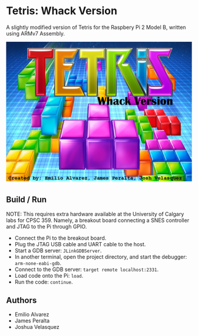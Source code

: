 # Tetris: Whack Version

A slightly modified version of Tetris for the Raspbery Pi 2 Model B, written using ARMv7 Assembly.

![Main Menu](assets/TetrisMenuBackground.png)

## Build / Run

NOTE: This requires extra hardware available at the University of Calgary labs for CPSC 359.
Namely, a breakout board connecting a SNES controller and JTAG to the Pi through GPIO.

- Connect the Pi to the breakout board.
- Plug the JTAG USB cable and UART cable to the host.
- Start a GDB server: `JLinkGDBServer`.
- In another terminal, open the project directory, and start the debugger: `arm-none-eabi-gdb`.
- Connect to the GDB server: `target remote localhost:2331`.
- Load code onto the Pi: `load`.
- Run the code: `continue`.

## Authors

- Emilio Alvarez
- James Peralta
- Joshua Velasquez
